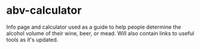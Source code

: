 # abv-calculator
Info page and calculator used as a guide to help people determine the alcohol volume of their wine, beer, or mead. Will also contain links to useful tools as it's updated.
